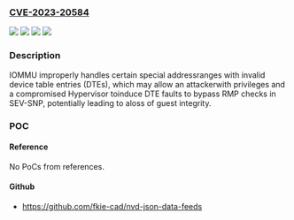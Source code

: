 ### [CVE-2023-20584](https://cve.mitre.org/cgi-bin/cvename.cgi?name=CVE-2023-20584)
![](https://img.shields.io/static/v1?label=Product&message=AMD%20EPYC%E2%84%A2%207003%20Processors&color=blue)
![](https://img.shields.io/static/v1?label=Product&message=AMD%20EPYC%E2%84%A2%209004%20Processors&color=blue)
![](https://img.shields.io/static/v1?label=Version&message=n%2Fa&color=blue)
![](https://img.shields.io/static/v1?label=Vulnerability&message=n%2Fa&color=brighgreen)

### Description

IOMMU improperly handles certain special addressranges with invalid device table entries (DTEs), which may allow an attackerwith privileges and a compromised Hypervisor toinduce DTE faults to bypass RMP checks in SEV-SNP, potentially leading to aloss of guest integrity.

### POC

#### Reference
No PoCs from references.

#### Github
- https://github.com/fkie-cad/nvd-json-data-feeds

